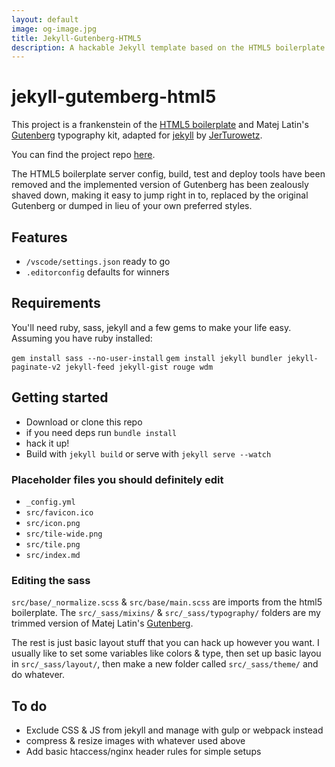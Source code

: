 ```yaml
---
layout: default
image: og-image.jpg
title: Jekyll-Gutenberg-HTML5
description: A hackable Jekyll template based on the HTML5 boilerplate with beautiful typography
---
```


# jekyll-gutemberg-html5

This project is a frankenstein of the [HTML5 boilerplate](https://github.com/h5bp/html5-boilerplate) and Matej Latin's [Gutenberg](https://github.com/matejlatin/Gutenberg) typography kit, adapted for [jekyll](https://jekyllrb.com/) by [JerTurowetz](https://jerturowetz.gihub.io).

You can find the project repo [here](https://github.com/jerturowetz/jekyll-gutenberg-html5).

The HTML5 boilerplate server config, build, test and deploy tools have been removed and the implemented version of Gutenberg has been zealously shaved down, making it easy to jump right in to, replaced by the original Gutenberg or dumped in lieu of your own preferred styles.

## Features

- `/vscode/settings.json` ready to go
- `.editorconfig` defaults for winners

## Requirements

You'll need ruby, sass, jekyll and a few gems to make your life easy. Assuming you have ruby installed:

  `gem install sass --no-user-install`
  `gem install jekyll bundler jekyll-paginate-v2 jekyll-feed jekyll-gist rouge wdm`

## Getting started

- Download or clone this repo
- if you need deps run `bundle install`
- hack it up!
- Build with `jekyll build` or serve with `jekyll serve --watch`

### Placeholder files you should definitely edit

- `_config.yml`
- `src/favicon.ico`
- `src/icon.png`
- `src/tile-wide.png`
- `src/tile.png`
- `src/index.md`

### Editing the sass

`src/base/_normalize.scss` & `src/base/main.scss` are imports from the html5 boilerplate. The `src/_sass/mixins/` & `src/_sass/typography/` folders are my trimmed version of Matej Latin's [Gutenberg](https://github.com/matejlatin/Gutenberg).

The rest is just basic layout stuff that you can hack up however you want. I usually like to set some variables like colors & type, then set up basic layou in `src/_sass/layout/`, then make a new folder called `src/_sass/theme/` and do whatever.

## To do

- Exclude CSS & JS from jekyll and manage with gulp or webpack instead
- compress & resize images with whatever used above
- Add basic htaccess/nginx header rules for simple setups
